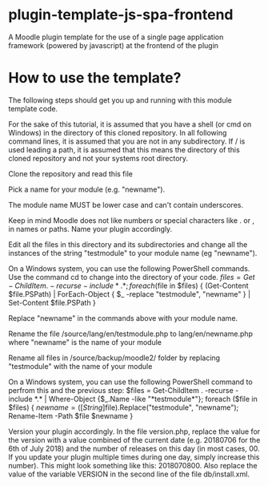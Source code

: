 # plugin-template-js-spa-frontend
A Moodle plugin template for the use of a single page application framework (powered by javascript) at the frontend of the plugin

# How to use the template?
The following steps should get you up and running with this module template code.

For the sake of this tutorial, it is assumed that you have a shell (or cmd on Windows) in the directory of this cloned repository. In all following command lines, it is assumed that you are not in any subdirectory. If / is used leading a path, it is assumed that this means the directory of this cloned repository and not your systems root directory.

Clone the repository and read this file

Pick a name for your module (e.g. "newname").

The module name MUST be lower case and can't contain underscores.

Keep in mind Moodle does not like numbers or special characters like . or , in names or paths. Name your plugin accordingly.

Edit all the files in this directory and its subdirectories and change all the instances of the string "testmodule" to your module name (eg "newname").

On a Windows system, you can use the following PowerShell commands. Use the command cd to change into the directory of your code.
$files = Get-ChildItem . -recurse -include *.* ; foreach ($file in $files) { (Get-Content $file.PSPath) | ForEach-Object { $_ -replace "testmodule", "newname" } | Set-Content $file.PSPath }

Replace "newname" in the commands above with your module name.

Rename the file /source/lang/en/testmodule.php to lang/en/newname.php where "newname" is the name of your module

Rename all files in /source/backup/moodle2/ folder by replacing "testmodule" with the name of your module

On a Windows system, you can use the following PowerShell command to perfrom this and the previous step:
$files = Get-ChildItem . -recurse -include *.* | Where-Object {$_.Name -like "*testmodule*"}; foreach ($file in $files) { $newname = ([String]$file).Replace("testmodule", "newname"); Rename-Item -Path $file $newname }

Version your plugin accordingly. In the file version.php, replace the value for the version with a value combined of the current date (e.g. 20180706 for the 6th of July 2018) and the number of releases on this day (in most cases, 00. If you update your plugin multiple times during one day, simply increase this number). This might look something like this: 2018070800. Also replace the value of the variable VERSION in the second line of the file db/install.xml.
